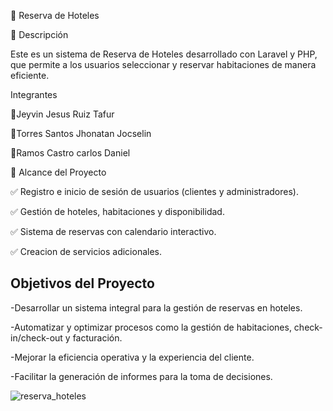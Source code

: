 🏨 Reserva de Hoteles

📌 Descripción

Este es un sistema de Reserva de Hoteles desarrollado con Laravel y PHP, 
que permite a los usuarios seleccionar y reservar habitaciones de manera eficiente.

 Integrantes

👥Jeyvin Jesus Ruiz Tafur

👥Torres Santos Jhonatan Jocselin

👥Ramos Castro carlos Daniel

🎯 Alcance del Proyecto

✅ Registro e inicio de sesión de usuarios (clientes y administradores).

✅ Gestión de hoteles, habitaciones y disponibilidad.

✅ Sistema de reservas con calendario interactivo.

✅ Creacion de servicios adicionales.



## Objetivos del Proyecto

-Desarrollar un sistema integral para la gestión de reservas en hoteles.

-Automatizar y optimizar procesos como la gestión de habitaciones, check-in/check-out y facturación.

-Mejorar la eficiencia operativa y la experiencia del cliente.

-Facilitar la generación de informes para la toma de decisiones.



![reserva_hoteles](https://github.com/user-attachments/assets/4dc9190d-845b-4883-8800-b826540cf9d9)




